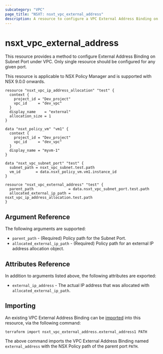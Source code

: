 ```yaml
---
subcategory: "VPC"
page_title: "NSXT: nsxt_vpc_external_address"
description: A resource to configure a VPC External Address Binding on Port.
---
```


# nsxt_vpc_external_address

This resource provides a method to configure External Address Binding on Subnet Port under VPC.
Only single resource should be configured for any given port.

This resource is applicable to NSX Policy Manager and is supported with NSX 9.0.0 onwards.

```hcl
resource "nsxt_vpc_ip_address_allocation" "test" {
  context {
    project_id = "Dev_project"
    vpc_id     = "dev_vpc"
  }
  display_name    = "external"
  allocation_size = 1
}

data "nsxt_policy_vm" "vm1" {
  context {
    project_id = "Dev_project"
    vpc_id     = "dev_vpc"
  }
  display_name = "myvm-1"
}

data "nsxt_vpc_subnet_port" "test" {
  subnet_path = nsxt_vpc_subnet.test.path
  vm_id       = data.nsxt_policy_vm.vm1.instance_id
}

resource "nsxt_vpc_external_address" "test" {
  parent_path                = data.nsxt_vpc_subnet_port.test.path
  allocated_external_ip_path = nsxt_vpc_ip_address_allocation.test.path
}
```

## Argument Reference

The following arguments are supported:

* `parent_path` - (Required) Policy path for the Subnet Port.
* `allocated_external_ip_path` - (Required) Policy path for an external IP address allocation object.

## Attributes Reference

In addition to arguments listed above, the following attributes are exported:

* `external_ip_address` - The actual IP address that was allocated with `allocated_external_ip_path`.

## Importing

An existing VPC External Address Binding can be [imported][docs-import] into this resource, via the following command:

[docs-import]: https://developer.hashicorp.com/terraform/cli/import

```shell
terraform import nsxt_vpc_external_address.external_address1 PATH
```

The above command imports the VPC External Address Binding named `external_address` with the NSX Policy path of the parent port `PATH`.
